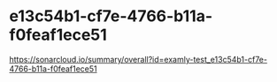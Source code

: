 # e13c54b1-cf7e-4766-b11a-f0feaf1ece51
https://sonarcloud.io/summary/overall?id=examly-test_e13c54b1-cf7e-4766-b11a-f0feaf1ece51
